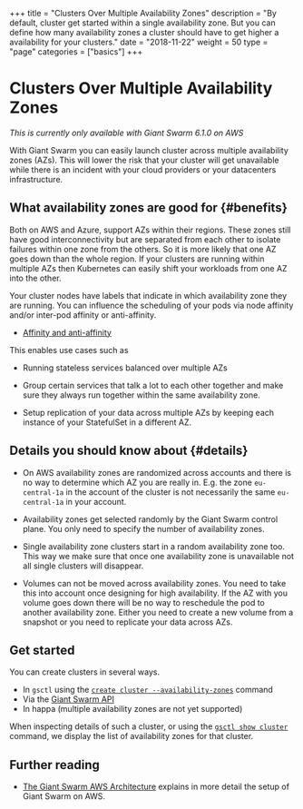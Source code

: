 +++
title = "Clusters Over Multiple Availability Zones"
description = "By default, cluster get started within a single availability zone. But you can define how many availability zones a cluster should have to get higher a availability for your clusters."
date = "2018-11-22"
weight = 50
type = "page"
categories = ["basics"]
+++

# Clusters Over Multiple Availability Zones

*This is currently only available with Giant Swarm 6.1.0 on AWS*

With Giant Swarm you can easily launch cluster across multiple availability zones (AZs). This will lower the risk that your cluster will get unavailable while there is an incident with your cloud providers or your datacenters infrastructure.

## What availability zones are good for {#benefits}

Both on AWS and Azure, support AZs within their regions. These zones still have good interconnectivity but are separated from each other to isolate failures within one zone from the others. So it is more likely that one AZ goes down than the whole region. If your clusters are running within multiple AZs then Kubernetes can easily shift your workloads from one AZ into the other.

Your cluster nodes have labels that indicate in which availability zone they are running. You can influence the scheduling of your pods via node affinity and/or inter-pod affinity or anti-affinity.

- [Affinity and anti-affinity](https://kubernetes.io/docs/concepts/configuration/assign-pod-node/#affinity-and-anti-affinity)

This enables use cases such as

- Running stateless services balanced over multiple AZs

- Group certain services that talk a lot to each other together and make sure they always run together within the same availability zone. 

- Setup replication of your data across multiple AZs by keeping each instance of your StatefulSet in a different AZ.

## Details you should know about {#details}

- On AWS availability zones are randomized across accounts and there is no way to determine which AZ you are really in. E.g. the zone `eu-central-1a` in the account of the cluster is not necessarily the same `eu-central-1a` in your account.

- Availability zones get selected randomly by the Giant Swarm control plane. You only need to specify the number of availability zones. 

- Single availability zone clusters start in a random availability zone too. This way we make sure that once one availability zone is unavailable not all single clusters will disappear.

- Volumes can not be moved across availability zones. You need to take this into account once designing for high availability. If the AZ with you volume goes down there will be no way to reschedule the pod to another availability zone. Either you need to create a new volume from a snapshot or you need to replicate your data across AZs.

## Get started

You can create clusters in several ways.

- In `gsctl` using the [`create cluster --availability-zones`](/reference/gsctl/create-cluster/) command
- Via the [Giant Swarm API](/api/#operation/addCluster)
- In happa (multiple availability zones are not yet supported)

When inspecting details of such a cluster, or using the [`gsctl show cluster`](/reference/gsctl/show-cluster/) command, we display the list of availability zones for that cluster.

## Further reading

- [The Giant Swarm AWS Architecture](/basics/aws-architecture/) explains in more detail the setup of Giant Swarm on AWS.
